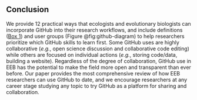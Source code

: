 ## Conclusion  
We provide 12 practical ways that ecologists and evolutionary biologists can incorporate GitHub into their research workflows, and include definitions ([Box 1](#definitions)) and user groups (Figure @fig:github-diagram) to help researchers prioritize which GitHub skills to learn first.
Some GitHub uses are highly collaborative (_e.g._, open science discussion and collaborative code editing) while others are focused on individual actions (_e.g._, storing code/data, building a website).
Regardless of the degree of collaboration, GitHub use in EEB has the potential to make the field more open and transparent than ever before.
Our paper provides the most comprehensive review of how EEB researchers can use GitHub to date, and we encourage researchers at any career stage studying any topic to try GitHub as a platform for sharing and collaboration.  
